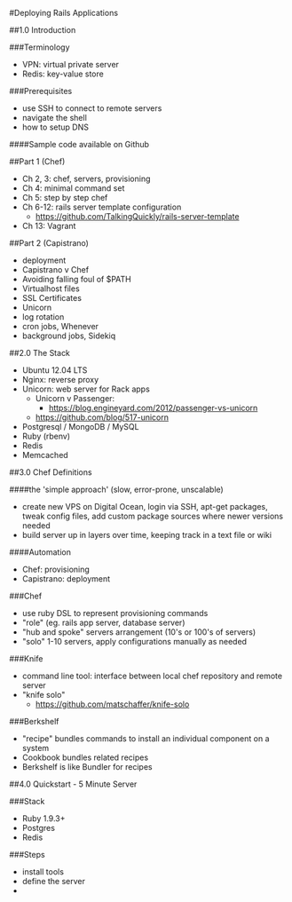 #Deploying Rails Applications

##1.0 Introduction

###Terminology
- VPN: virtual private server
- Redis: key-value store

###Prerequisites
- use SSH to connect to remote servers
- navigate the shell
- how to setup DNS

####Sample code available on Github

##Part 1 (Chef)
- Ch 2, 3: chef, servers, provisioning
- Ch 4: minimal command set
- Ch 5: step by step chef
- Ch 6-12: rails server template configuration
	- https://github.com/TalkingQuickly/rails-server-template
- Ch 13: Vagrant

##Part 2 (Capistrano)
- deployment
- Capistrano v Chef
- Avoiding falling foul of $PATH
- Virtualhost files
- SSL Certificates
- Unicorn
- log rotation
- cron jobs, Whenever
- background jobs, Sidekiq

##2.0 The Stack

- Ubuntu 12.04 LTS
- Nginx: reverse proxy
- Unicorn: web server for Rack apps
	- Unicorn v Passenger:
		- https://blog.engineyard.com/2012/passenger-vs-unicorn
	- https://github.com/blog/517-unicorn
- Postgresql / MongoDB / MySQL
- Ruby (rbenv)
- Redis
- Memcached

##3.0 Chef Definitions

####the 'simple approach' (slow, error-prone, unscalable)

- create new VPS on Digital Ocean, login via SSH, apt-get packages, tweak config files, add custom package sources where newer versions needed
- build server up in layers over time, keeping track in a text file or wiki

####Automation

- Chef: provisioning
- Capistrano: deployment

###Chef

- use ruby DSL to represent provisioning commands
- "role" (eg. rails app server, database server)
- "hub and spoke" servers arrangement (10's or 100's of servers)
- "solo" 1-10 servers, apply configurations manually as needed

###Knife

- command line tool: interface between local chef repository and remote server
- "knife solo"
	- https://github.com/matschaffer/knife-solo

###Berkshelf

- "recipe" bundles commands to install an individual component on a system
- Cookbook bundles related recipes
- Berkshelf is like Bundler for recipes

##4.0 Quickstart - 5 Minute Server

###Stack

- Ruby 1.9.3+
- Postgres
- Redis

###Steps

- install tools
- define the server
- 